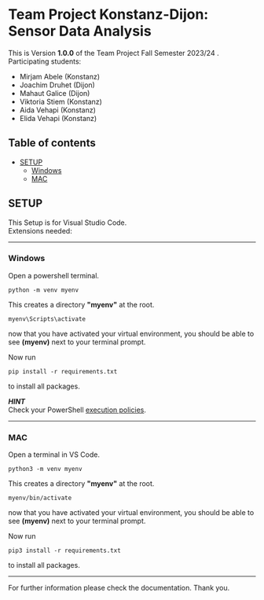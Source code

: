 # Team Project Konstanz-Dijon:  **Sensor Data Analysis**

This is Version **1.0.0** of the Team Project Fall Semester 2023/24 . <br>
Participating students:
- Mirjam Abele (Konstanz)
- Joachim Druhet (Dijon)
- Mahaut Galice (Dijon)
- Viktoria Stiem (Konstanz)
- Aida Vehapi (Konstanz)
- Elida Vehapi (Konstanz)

## Table of contents

  - [SETUP](#setup)
    - [Windows](#windows)
    - [MAC](#mac)

## SETUP
This Setup is for Visual Studio Code. <br>
Extensions needed:
<!-- TO DO -->
_______________________________
### Windows

Open a powershell terminal. 
```
python -m venv myenv
```
This creates a directory **"myenv"** at the root.
```
myenv\Scripts\activate
```
now that you have activated your virtual environment, you should be able to see **(myenv)** next to your terminal prompt.

Now run
```
pip install -r requirements.txt
```
to install all packages.

***HINT*** <br>
Check your PowerShell [execution policies](https://learn.microsoft.com/en-us/powershell/module/microsoft.powershell.security/set-executionpolicy?view=powershell-7.3). 

_______________________________

### MAC

Open a terminal in VS Code. 
```
python3 -m venv myenv
```
This creates a directory **"myenv"** at the root.
```
myenv/bin/activate
```
now that you have activated your virtual environment, you should be able to see **(myenv)** next to your terminal prompt.

Now run
```
pip3 install -r requirements.txt
```
to install all packages.
_______________________________

For further information please check the documentation. Thank you.